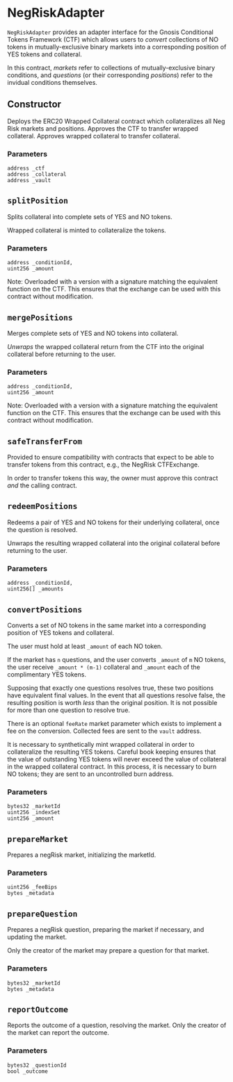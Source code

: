 # NegRiskAdapter

`NegRiskAdapter` provides an adapter interface for the Gnosis Conditional Tokens Framework (CTF) which allows users to _convert_ collections of NO tokens in mutually-exclusive binary markets into a corresponding position of YES tokens and collateral.

In this contract, _markets_ refer to collections of mutually-exclusive binary conditions, and _questions_ (or their corresponding _positions_) refer to the invidual conditions themselves.

## Constructor

Deploys the ERC20 Wrapped Collateral contract which collateralizes all Neg Risk markets and positions.
Approves the CTF to transfer wrapped collateral.
Approves wrapped collateral to transfer collateral.

### Parameters

```[solidity]
address _ctf
address _collateral
address _vault
```

## `splitPosition`

Splits collateral into complete sets of YES and NO tokens.

Wrapped collateral is minted to collateralize the tokens.

### Parameters

```[solidity]
address _conditionId,
uint256 _amount
```

Note: Overloaded with a version with a signature matching the equivalent function on the CTF. This ensures that the exchange can be used with this contract without modification.

## `mergePositions`

Merges complete sets of YES and NO tokens into collateral.

_Unwraps_ the wrapped collateral return from the CTF into the original collateral before returning to the user.

### Parameters

```[solidity]
address _conditionId,
uint256 _amount
```

Note: Overloaded with a version with a signature matching the equivalent function on the CTF. This ensures that the exchange can be used with this contract without modification.

## `safeTransferFrom`

Provided to ensure compatibility with contracts that expect to be able to transfer tokens from this contract, e.g., the NegRisk CTFExchange.

In order to transfer tokens this way, the owner must approve this contract _and_ the calling contract.

## `redeemPositions`

Redeems a pair of YES and NO tokens for their underlying collateral, once the question is resolved.

Unwraps the resulting wrapped collateral into the original collateral before returning to the user.

### Parameters

```[solidity]
address _conditionId,
uint256[] _amounts
```

## `convertPositions`

Converts a set of NO tokens in the same market into a corresponding position of YES tokens and collateral.

The user must hold at least `_amount` of each NO token.

If the market has `n` questions, and the user converts `_amount` of `m` NO tokens, the user receive `_amount * (m-1)` collateral and `_amount` each of the complimentary YES tokens.

Supposing that exactly one questions resolves true, these two positions have equivalent final values. In the event that all questions resolve false, the resulting position is worth _less_ than the original position. It is not possible for more than one question to resolve true.

There is an optional `feeRate` market parameter which exists to implement a fee on the conversion. Collected fees are sent to the `vault` address.

It is necessary to synthetically mint wrapped collateral in order to collateralize the resulting YES tokens. Careful book keeping ensures that the value of outstanding YES tokens will never exceed the value of collateral in the wrapped collateral contract. In this process, it is necessary to burn NO tokens; they are sent to an uncontrolled burn address.

### Parameters

```[solidity]
bytes32 _marketId
uint256 _indexSet
uint256 _amount
```

## `prepareMarket`

Prepares a negRisk market, initializing the marketId.

### Parameters

```[solidity]
uint256 _feeBips
bytes _metadata
```

## `prepareQuestion`

Prepares a negRisk question, preparing the market if necessary, and updating the market.

Only the creator of the market may prepare a question for that market.

### Parameters

```[solidity]
bytes32 _marketId
bytes _metadata
```

## `reportOutcome`

Reports the outcome of a question, resolving the market. Only the creator of the market can report the outcome.

### Parameters

```[solidity]
bytes32 _questionId
bool _outcome
```
